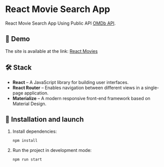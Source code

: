 # React Movie Search App

React Movie Search App Using Public API [OMDb API](https://www.omdbapi.com/).

## 🚀 Demo

The site is available at the link: [React Movies](https://vitaliygalata1986.github.io/react-movies/)

## 🛠 Stack

- **React** – A JavaScript library for building user interfaces.  
- **React Router** – Enables navigation between different views in a single-page application.  
- **Materialize** – A modern responsive front-end framework based on Material Design. 



## 🔧 Installation and launch

1. Install dependencies:

   ```sh
   npm install

   ```

2. Run the project in development mode:
   ```sh
   npm run start

   ```
